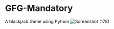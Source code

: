 # GFG-Mandatory
A blackjack Game using Python
![Screenshot (178)](https://user-images.githubusercontent.com/92597547/167196465-ffb6b983-95c8-497a-950c-78f3ab6969c1.png)
